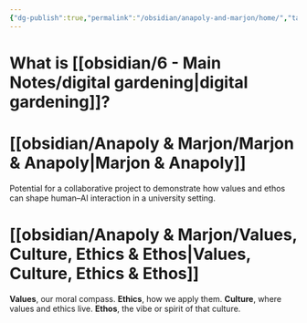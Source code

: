 ```yaml
---
{"dg-publish":true,"permalink":"/obsidian/anapoly-and-marjon/home/","tags":["gardenEntry"],"created":"2025-08-11T21:46:53.866+01:00","updated":"2025-08-11T22:32:15.528+01:00"}
---
```


# What is [[obsidian/6 - Main Notes/digital gardening\|digital gardening]]? 
# [[obsidian/Anapoly & Marjon/Marjon & Anapoly\|Marjon & Anapoly]]   
Potential for a collaborative project to demonstrate how values and ethos can shape human–AI interaction in a university setting.

# [[obsidian/Anapoly & Marjon/Values, Culture, Ethics & Ethos\|Values, Culture, Ethics & Ethos]]

**Values**, our moral compass.
**Ethics**, how we apply them.
**Culture**, where values and ethics live.
**Ethos**, the vibe or spirit of that culture.